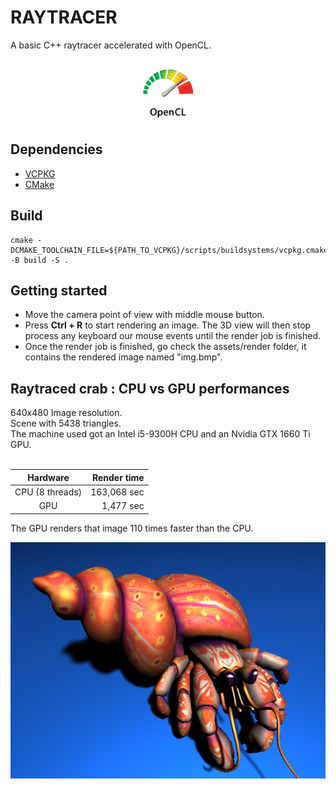 # RAYTRACER

A basic C++ raytracer accelerated with OpenCL.
<p align="center">
<img alt="opencl" src="img/opencl.png" width="100px" height="auto"/>
<p/>

## Dependencies

- [VCPKG](https://vcpkg.io/)
- [CMake](https://cmake.org/)

## Build

```
cmake -DCMAKE_TOOLCHAIN_FILE=${PATH_TO_VCPKG}/scripts/buildsystems/vcpkg.cmake -B build -S .
```

## Getting started
- Move the camera point of view with middle mouse button.
- Press **Ctrl + R** to start rendering an image. The 3D view will then stop process any keyboard our mouse events until the render job is finished.
- Once the render job is finished, go check the assets/render folder, it contains the rendered image named "img.bmp".

## Raytraced crab : CPU vs GPU performances
<p>
640x480 Image resolution.<br/>
Scene with 5438 triangles.<br/>
The machine used got an Intel i5-9300H CPU and an Nvidia GTX 1660 Ti GPU.<br/>
<br/>
<p/>

|    Hardware   |Render time|
|:-------------:|----------:|
|CPU (8 threads)|163,068 sec|
|GPU            |  1,477 sec|

The GPU renders that image 110 times faster than the CPU.

<img alt="owl" src="assets/render/crab.bmp"/>

